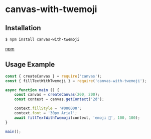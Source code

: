 # canvas-with-twemoji

## Installation
```shell
$ npm install canvas-with-twemoji
```
[npm](https://www.npmjs.com/package/canvas-with-twemoji)

## Usage Example
```javascript
const { createCanvas } = require('canvas');
const { fillTextWithTwemoji } = require('canvas-with-twemoji');

async function main () {
    const canvas = createCanvas(200, 200);
    const context = canvas.getContext('2d');

    context.fillStyle = '#000000';
    context.font = '30px Arial';
    await fillTextWithTwemoji(context, 'emoji 🙂', 100, 100);
}

main();
```